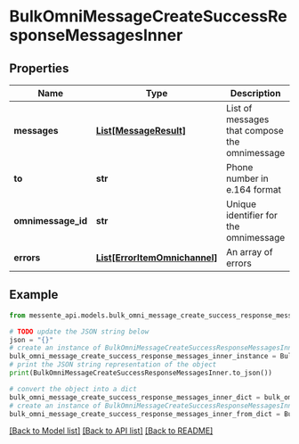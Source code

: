 # BulkOmniMessageCreateSuccessResponseMessagesInner


## Properties

Name | Type | Description | Notes
------------ | ------------- | ------------- | -------------
**messages** | [**List[MessageResult]**](MessageResult.md) | List of messages that compose the omnimessage | 
**to** | **str** | Phone number in e.164 format | 
**omnimessage_id** | **str** | Unique identifier for the omnimessage | 
**errors** | [**List[ErrorItemOmnichannel]**](ErrorItemOmnichannel.md) | An array of errors | 

## Example

```python
from messente_api.models.bulk_omni_message_create_success_response_messages_inner import BulkOmniMessageCreateSuccessResponseMessagesInner

# TODO update the JSON string below
json = "{}"
# create an instance of BulkOmniMessageCreateSuccessResponseMessagesInner from a JSON string
bulk_omni_message_create_success_response_messages_inner_instance = BulkOmniMessageCreateSuccessResponseMessagesInner.from_json(json)
# print the JSON string representation of the object
print(BulkOmniMessageCreateSuccessResponseMessagesInner.to_json())

# convert the object into a dict
bulk_omni_message_create_success_response_messages_inner_dict = bulk_omni_message_create_success_response_messages_inner_instance.to_dict()
# create an instance of BulkOmniMessageCreateSuccessResponseMessagesInner from a dict
bulk_omni_message_create_success_response_messages_inner_from_dict = BulkOmniMessageCreateSuccessResponseMessagesInner.from_dict(bulk_omni_message_create_success_response_messages_inner_dict)
```
[[Back to Model list]](../README.md#documentation-for-models) [[Back to API list]](../README.md#documentation-for-api-endpoints) [[Back to README]](../README.md)


